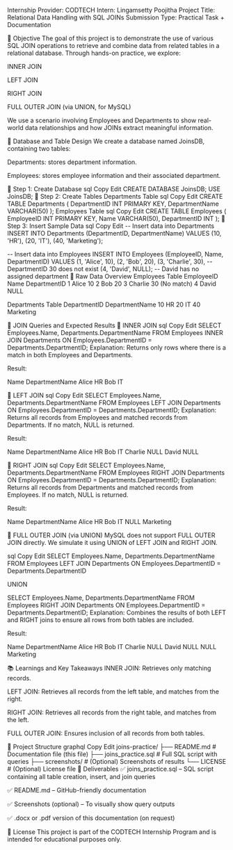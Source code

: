 Internship Provider: CODTECH
Intern: Lingamsetty Poojitha
Project Title: Relational Data Handling with SQL JOINs
Submission Type: Practical Task + Documentation

📌 Objective
The goal of this project is to demonstrate the use of various SQL JOIN operations to retrieve and combine data from related tables in a relational database. Through hands-on practice, we explore:

INNER JOIN

LEFT JOIN

RIGHT JOIN

FULL OUTER JOIN (via UNION, for MySQL)

We use a scenario involving Employees and Departments to show real-world data relationships and how JOINs extract meaningful information.

🧱 Database and Table Design
We create a database named JoinsDB, containing two tables:

Departments: stores department information.

Employees: stores employee information and their associated department.

🎯 Step 1: Create Database
sql
Copy
Edit
CREATE DATABASE JoinsDB;
USE JoinsDB;
🎯 Step 2: Create Tables
Departments Table
sql
Copy
Edit
CREATE TABLE Departments (
    DepartmentID INT PRIMARY KEY,
    DepartmentName VARCHAR(50)
);
Employees Table
sql
Copy
Edit
CREATE TABLE Employees (
    EmployeeID INT PRIMARY KEY,
    Name VARCHAR(50),
    DepartmentID INT
);
🎯 Step 3: Insert Sample Data
sql
Copy
Edit
-- Insert data into Departments
INSERT INTO Departments (DepartmentID, DepartmentName) VALUES
(10, 'HR'),
(20, 'IT'),
(40, 'Marketing');

-- Insert data into Employees
INSERT INTO Employees (EmployeeID, Name, DepartmentID) VALUES
(1, 'Alice', 10),
(2, 'Bob', 20),
(3, 'Charlie', 30),  -- DepartmentID 30 does not exist
(4, 'David', NULL);  -- David has no assigned department
🔎 Raw Data Overview
Employees Table
EmployeeID	Name	DepartmentID
1	Alice	10
2	Bob	20
3	Charlie	30 (No match)
4	David	NULL

Departments Table
DepartmentID	DepartmentName
10	HR
20	IT
40	Marketing

🔄 JOIN Queries and Expected Results
🔹 INNER JOIN
sql
Copy
Edit
SELECT Employees.Name, Departments.DepartmentName
FROM Employees
INNER JOIN Departments
ON Employees.DepartmentID = Departments.DepartmentID;
Explanation:
Returns only rows where there is a match in both Employees and Departments.

Result:

Name	DepartmentName
Alice	HR
Bob	IT

🔹 LEFT JOIN
sql
Copy
Edit
SELECT Employees.Name, Departments.DepartmentName
FROM Employees
LEFT JOIN Departments
ON Employees.DepartmentID = Departments.DepartmentID;
Explanation:
Returns all records from Employees and matched records from Departments. If no match, NULL is returned.

Result:

Name	DepartmentName
Alice	HR
Bob	IT
Charlie	NULL
David	NULL

🔹 RIGHT JOIN
sql
Copy
Edit
SELECT Employees.Name, Departments.DepartmentName
FROM Employees
RIGHT JOIN Departments
ON Employees.DepartmentID = Departments.DepartmentID;
Explanation:
Returns all records from Departments and matched records from Employees. If no match, NULL is returned.

Result:

Name	DepartmentName
Alice	HR
Bob	IT
NULL	Marketing

🔹 FULL OUTER JOIN (via UNION)
MySQL does not support FULL OUTER JOIN directly. We simulate it using UNION of LEFT JOIN and RIGHT JOIN.

sql
Copy
Edit
SELECT Employees.Name, Departments.DepartmentName
FROM Employees
LEFT JOIN Departments
ON Employees.DepartmentID = Departments.DepartmentID

UNION

SELECT Employees.Name, Departments.DepartmentName
FROM Employees
RIGHT JOIN Departments
ON Employees.DepartmentID = Departments.DepartmentID;
Explanation:
Combines the results of both LEFT and RIGHT joins to ensure all rows from both tables are included.

Result:

Name	DepartmentName
Alice	HR
Bob	IT
Charlie	NULL
David	NULL
NULL	Marketing

📚 Learnings and Key Takeaways
INNER JOIN: Retrieves only matching records.

LEFT JOIN: Retrieves all records from the left table, and matches from the right.

RIGHT JOIN: Retrieves all records from the right table, and matches from the left.

FULL OUTER JOIN: Ensures inclusion of all records from both tables.

📁 Project Structure
graphql
Copy
Edit
joins-practice/
├── README.md               # Documentation file (this file)
├── joins_practice.sql      # Full SQL script with queries
├── screenshots/            # (Optional) Screenshots of results
└── LICENSE                 # (Optional) License file
📄 Deliverables
✅ joins_practice.sql – SQL script containing all table creation, insert, and join queries

✅ README.md – GitHub-friendly documentation

✅ Screenshots (optional) – To visually show query outputs

✅ .docx or .pdf version of this documentation (on request)

📜 License
This project is part of the CODTECH Internship Program and is intended for educational purposes only.



   

